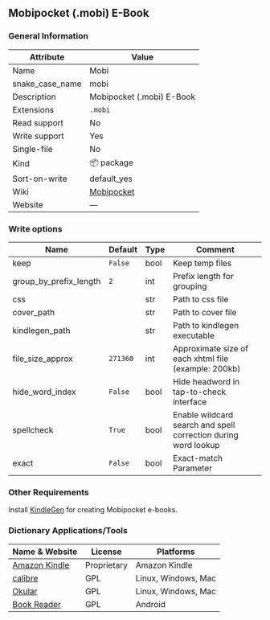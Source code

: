 ## Mobipocket (.mobi) E-Book

### General Information

| Attribute       | Value                                                  |
| --------------- | ------------------------------------------------------ |
| Name            | Mobi                                                   |
| snake_case_name | mobi                                                   |
| Description     | Mobipocket (.mobi) E-Book                              |
| Extensions      | `.mobi`                                                |
| Read support    | No                                                     |
| Write support   | Yes                                                    |
| Single-file     | No                                                     |
| Kind            | 📦 package                                              |
| Sort-on-write   | default_yes                                            |
| Wiki            | [Mobipocket](https://en.wikipedia.org/wiki/Mobipocket) |
| Website         | ―                                                      |

### Write options

| Name                   | Default  | Type | Comment                                                        |
| ---------------------- | -------- | ---- | -------------------------------------------------------------- |
| keep                   | `False`  | bool | Keep temp files                                                |
| group_by_prefix_length | `2`      | int  | Prefix length for grouping                                     |
| css                    |          | str  | Path to css file                                               |
| cover_path             |          | str  | Path to cover file                                             |
| kindlegen_path         |          | str  | Path to kindlegen executable                                   |
| file_size_approx       | `271360` | int  | Approximate size of each xhtml file (example: 200kb)           |
| hide_word_index        | `False`  | bool | Hide headword in tap-to-check interface                        |
| spellcheck             | `True`   | bool | Enable wildcard search and spell correction during word lookup |
| exact                  | `False`  | bool | Exact-match Parameter                                          |



### Other Requirements

Install [KindleGen](https://wiki.mobileread.com/wiki/KindleGen) for creating Mobipocket e-books.

### Dictionary Applications/Tools

| Name & Website                                                             | License     | Platforms           |
| -------------------------------------------------------------------------- | ----------- | ------------------- |
| [Amazon Kindle](https://www.amazon.com/kindle)                             | Proprietary | Amazon Kindle       |
| [calibre](https://calibre-ebook.com/)                                      | GPL         | Linux, Windows, Mac |
| [Okular](https://okular.kde.org/)                                          | GPL         | Linux, Windows, Mac |
| [Book Reader](https://f-droid.org/en/packages/com.github.axet.bookreader/) | GPL         | Android             |
